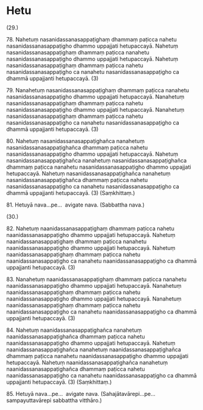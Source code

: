 # Hetu

(29.)

78\. Nahetuṃ nasanidassanasappaṭighaṃ dhammaṃ paṭicca nahetu nasanidassanasappaṭigho dhammo uppajjati hetupaccayā. Nahetuṃ nasanidassanasappaṭighaṃ dhammaṃ paṭicca nanahetu nasanidassanasappaṭigho dhammo uppajjati hetupaccayā. Nahetuṃ nasanidassanasappaṭighaṃ dhammaṃ paṭicca nahetu nasanidassanasappaṭigho ca nanahetu nasanidassanasappaṭigho ca dhammā uppajjanti hetupaccayā. (3)

79\. Nanahetuṃ nasanidassanasappaṭighaṃ dhammaṃ paṭicca nanahetu nasanidassanasappaṭigho dhammo uppajjati hetupaccayā. Nanahetuṃ nasanidassanasappaṭighaṃ dhammaṃ paṭicca nahetu nasanidassanasappaṭigho dhammo uppajjati hetupaccayā. Nanahetuṃ nasanidassanasappaṭighaṃ dhammaṃ paṭicca nahetu nasanidassanasappaṭigho ca nanahetu nasanidassanasappaṭigho ca dhammā uppajjanti hetupaccayā. (3)

80\. Nahetuṃ nasanidassanasappaṭighañca nanahetuṃ nasanidassanasappaṭighañca dhammaṃ paṭicca nahetu nasanidassanasappaṭigho dhammo uppajjati hetupaccayā. Nahetuṃ nasanidassanasappaṭighañca nanahetuṃ nasanidassanasappaṭighañca dhammaṃ paṭicca nanahetu nasanidassanasappaṭigho dhammo uppajjati hetupaccayā. Nahetuṃ nasanidassanasappaṭighañca nanahetuṃ nasanidassanasappaṭighañca dhammaṃ paṭicca nahetu nasanidassanasappaṭigho ca nanahetu nasanidassanasappaṭigho ca dhammā uppajjanti hetupaccayā. (3) (Saṃkhittaṃ.)

81\. Hetuyā nava…pe…  avigate nava. (Sabbattha nava.)

(30.)

82\. Nahetuṃ naanidassanasappaṭighaṃ dhammaṃ paṭicca nahetu naanidassanasappaṭigho dhammo uppajjati hetupaccayā. Nahetuṃ naanidassanasappaṭighaṃ dhammaṃ paṭicca nanahetu naanidassanasappaṭigho dhammo uppajjati hetupaccayā. Nahetuṃ naanidassanasappaṭighaṃ dhammaṃ paṭicca nahetu naanidassanasappaṭigho ca nanahetu naanidassanasappaṭigho ca dhammā uppajjanti hetupaccayā. (3)

83\. Nanahetuṃ naanidassanasappaṭighaṃ dhammaṃ paṭicca nanahetu naanidassanasappaṭigho dhammo uppajjati hetupaccayā. Nanahetuṃ naanidassanasappaṭighaṃ dhammaṃ paṭicca nahetu naanidassanasappaṭigho dhammo uppajjati hetupaccayā. Nanahetuṃ naanidassanasappaṭighaṃ dhammaṃ paṭicca nahetu naanidassanasappaṭigho ca nanahetu naanidassanasappaṭigho ca dhammā uppajjanti hetupaccayā. (3)

84\. Nahetuṃ naanidassanasappaṭighañca nanahetuṃ naanidassanasappaṭighañca dhammaṃ paṭicca nahetu naanidassanasappaṭigho dhammo uppajjati hetupaccayā. Nahetuṃ naanidassanasappaṭighañca nanahetuṃ naanidassanasappaṭighañca dhammaṃ paṭicca nanahetu naanidassanasappaṭigho dhammo uppajjati hetupaccayā. Nahetuṃ naanidassanasappaṭighañca nanahetuṃ naanidassanasappaṭighañca dhammaṃ paṭicca nahetu naanidassanasappaṭigho ca nanahetu naanidassanasappaṭigho ca dhammā uppajjanti hetupaccayā. (3) (Saṃkhittaṃ.)

85\. Hetuyā nava…pe…  avigate nava. (Sahajātavārepi…pe…  sampayuttavārepi sabbattha vitthāro.)
